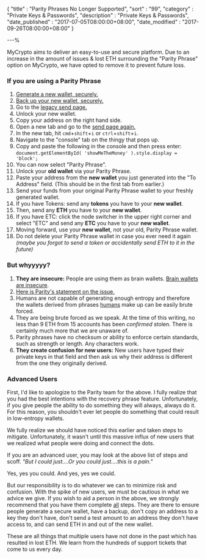 {
"title"       : "Parity Phrases No Longer Supported",
"sort"        : "99",
"category"    : "Private Keys & Passwords",
"description" : "Private Keys & Passwords",
"date_published" : "2017-07-05T08:00:00+08:00",
"date_modified"  : "2017-09-26T08:00:00+08:00"
}

---%

MyCrypto aims to deliver an easy-to-use and secure platform. Due to an increase in the amount of issues & lost ETH surrounding the "Parity Phrase" option on MyCrypto, we have opted to remove it to prevent future loss.

### If you are using a Parity Phrase

1.   [Generate a new wallet, securely. ](https://support.ethereumcommonwealth.io/getting-started/creating-a-new-wallet-on-mycrypto.html)
2.   [Back up your new wallet, securely.](https://support.ethereumcommonwealth.io/getting-started/backing-up-your-new-wallet.html)
3.   Go to the [legacy send page.](https://legacy.mycrypto.com/#send-transaction)
4.   Unlock your new wallet.
5.   Copy your address on the right hand side.
6.   Open a new tab and go to the [send page again.](https://legacy.mycrypto.com/#send-transaction)
7.   In the new tab, hit `cmd`+`shift`+`i` or `ctrl`+`shift`+`i`.
8.   Navigate to the "console" tab on the thingy that pops up.
9.   Copy and paste the following in the console and then press enter: `document.getElementById( 'showMeTheMoney' ).style.display = 'block';`
10.  You can now select "Parity Phrase".
11.  Unlock your **old wallet** via your Parity Phrase.
12.  Paste your address from the **new wallet** you just generated into the "To Address" field. (This should be in the first tab from earlier.)
13.  Send your funds from your original Parity Phrase wallet to your freshly generated wallet.
14.  If you have Tokens: send any **tokens** you have to your **new wallet**.
15.  Then, send any **ETH** you have to your **new wallet**.
16.  If you have ETC: click the node switcher in the upper right corner and select "ETC" and send any **ETC** you have to your **new wallet**.
17.  Moving forward, use your **new wallet**, not your old, Parity Phrase wallet.
18.  Do not delete your Parity Phrase wallet in case you ever need it again _(maybe you forgot to send a token or accidentally send ETH to it in the future)_


### But whyyyyy?

1.  **They are insecure:** People are using them as brain wallets. [Brain wallets are insecure](https://www.reddit.com/r/ethereum/comments/45y8m7/brain_wallets_are_now_generally_shunned_by/).
2.  [Here is Parity's statement on the issue.](https://blog.ethcore.io/restoring-blank-seed-phrase/)
3.  Humans are not capable of generating enough entropy and therefore the wallets derived from phrases <span style="text-decoration: underline;">humans</span> make up can be easily brute forced.
4.  They are being brute forced as we speak. At the time of this writing, no less than 9 ETH from 15 accounts has been _confirmed_ stolen. There is certainly much more that we are unaware of.
5.  Parity phrases have no checksum or ability to enforce certain standards, such as strength or length. Any characters work.
6.  **They create confusion for new users:** New users have typed their private keys in that field and then ask us why their address is different from the one they originally derived.


### Advanced Users

First, I'd like to apologize to the Parity team for the above. I fully realize that you had the best intentions with the recovery phrase feature. Unfortunately, if you give people the ability to do something they will always, always do it. For this reason, you shouldn't ever let people do something that could result in low-entropy wallets.

We fully realize we should have noticed this earlier and taken steps to mitigate. Unfortunately, it wasn't until this massive influx of new users that we realized what people were doing and connect the dots.

If you are an advanced user, you may look at the above list of steps and scoff. _"But I could just....Or you could just....this is a pain."_

Yes, yes you could. And yes, yes we could.

But our responsibility is to do whatever we can to minimize risk and confusion. With the spike of new users, we must be cautious in what we advice we give. If you wish to aid a person in the above, we strongly recommend that you have them complete <span style="text-decoration: underline;">all</span> steps. They are there to ensure people generate a secure wallet, have a backup, don't copy an address to a key they don't have, don't send a test amount to an address they don't have access to, and can send ETH in and out of the new wallet.

These are all things that multiple users have not done in the past which has resulted in lost ETH. We learn from the hundreds of support tickets that come to us every day.
